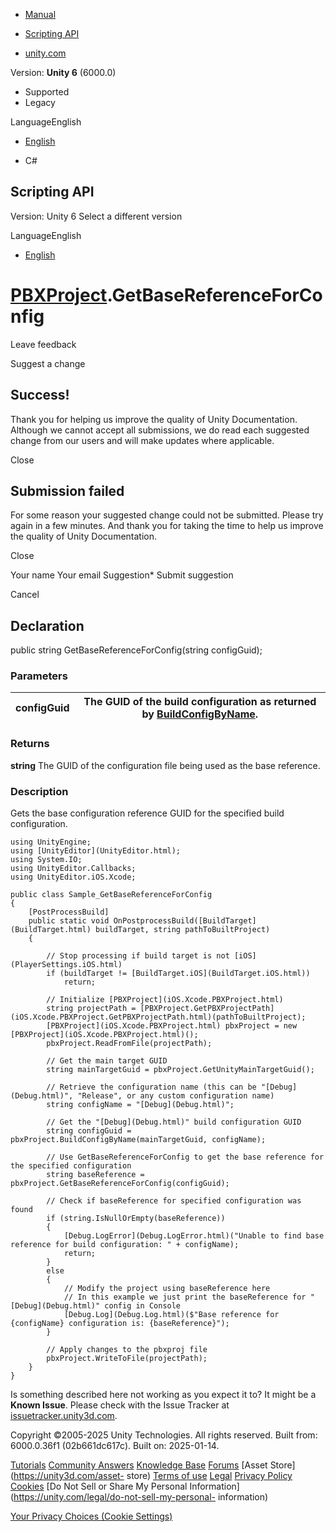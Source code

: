 [ ]()

  * [Manual](../Manual/index.html)
  * [Scripting API](../ScriptReference/index.html)

  * [unity.com](https://unity.com/)

Version: **Unity 6** (6000.0)

  * Supported
  * Legacy

LanguageEnglish

  * [English]()

  * C#

[ ](https://docs.unity3d.com)

## Scripting API

Version: Unity 6 Select a different version

LanguageEnglish

  * [English]()

#  [PBXProject](iOS.Xcode.PBXProject.html).GetBaseReferenceForConfig

Leave feedback

Suggest a change

## Success!

Thank you for helping us improve the quality of Unity Documentation. Although
we cannot accept all submissions, we do read each suggested change from our
users and will make updates where applicable.

Close

## Submission failed

For some reason your suggested change could not be submitted. Please <a>try
again</a> in a few minutes. And thank you for taking the time to help us
improve the quality of Unity Documentation.

Close

Your name Your email Suggestion* Submit suggestion

Cancel

[ ]()

## Declaration

public string GetBaseReferenceForConfig(string configGuid);

### Parameters

configGuid | The GUID of the build configuration as returned by [BuildConfigByName](iOS.Xcode.PBXProject.BuildConfigByName.html).  
---|---  
  
### Returns

**string** The GUID of the configuration file being used as the base
reference.

### Description

Gets the base configuration reference GUID for the specified build
configuration.

    
    
    using UnityEngine;
    using [UnityEditor](UnityEditor.html);
    using System.IO;
    using UnityEditor.Callbacks;
    using UnityEditor.iOS.Xcode;  
      
    public class Sample_GetBaseReferenceForConfig  
    {
        [PostProcessBuild]
        public static void OnPostprocessBuild([BuildTarget](BuildTarget.html) buildTarget, string pathToBuiltProject)
        {  
      
            // Stop processing if build target is not [iOS](PlayerSettings.iOS.html)
            if (buildTarget != [BuildTarget.iOS](BuildTarget.iOS.html))
                return;  
      
            // Initialize [PBXProject](iOS.Xcode.PBXProject.html)
            string projectPath = [PBXProject.GetPBXProjectPath](iOS.Xcode.PBXProject.GetPBXProjectPath.html)(pathToBuiltProject);
            [PBXProject](iOS.Xcode.PBXProject.html) pbxProject = new [PBXProject](iOS.Xcode.PBXProject.html)();
            pbxProject.ReadFromFile(projectPath);
            
            // Get the main target GUID
            string mainTargetGuid = pbxProject.GetUnityMainTargetGuid();  
      
            // Retrieve the configuration name (this can be "[Debug](Debug.html)", "Release", or any custom configuration name)
            string configName = "[Debug](Debug.html)";  
      
            // Get the "[Debug](Debug.html)" build configuration GUID 
            string configGuid = pbxProject.BuildConfigByName(mainTargetGuid, configName);
            
            // Use GetBaseReferenceForConfig to get the base reference for the specified configuration
            string baseReference = pbxProject.GetBaseReferenceForConfig(configGuid);  
      
            // Check if baseReference for specified configuration was found
            if (string.IsNullOrEmpty(baseReference))
            {
                [Debug.LogError](Debug.LogError.html)("Unable to find base reference for build configuration: " + configName);
                return;
            }
            else
            {
                // Modify the project using baseReference here
                // In this example we just print the baseReference for "[Debug](Debug.html)" config in Console
                [Debug.Log](Debug.Log.html)($"Base reference for {configName} configuration is: {baseReference}");
            }
        
            // Apply changes to the pbxproj file
            pbxProject.WriteToFile(projectPath);
        }
    }
    

Is something described here not working as you expect it to? It might be a
**Known Issue**. Please check with the Issue Tracker at
[issuetracker.unity3d.com](https://issuetracker.unity3d.com).

Copyright ©2005-2025 Unity Technologies. All rights reserved. Built from:
6000.0.36f1 (02b661dc617c). Built on: 2025-01-14.

[Tutorials](https://unity3d.com/learn) [Community
Answers](https://answers.unity3d.com) [Knowledge
Base](https://support.unity3d.com/hc/en-us)
[Forums](https://forum.unity3d.com) [Asset Store](https://unity3d.com/asset-
store) [Terms of use](https://docs.unity3d.com/Manual/TermsOfUse.html)
[Legal](https://unity.com/legal) [Privacy
Policy](https://unity.com/legal/privacy-policy)
[Cookies](https://unity.com/legal/cookie-policy) [Do Not Sell or Share My
Personal Information](https://unity.com/legal/do-not-sell-my-personal-
information)

[Your Privacy Choices (Cookie Settings)](javascript:void\(0\);)

